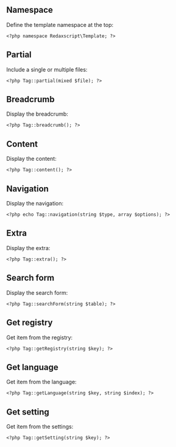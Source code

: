 Namespace
---------

Define the template namespace at the top:

```
<?php namespace Redaxscript\Template; ?>
```


Partial
-------

Include a single or multiple files:

```
<?php Tag::partial(mixed $file); ?>
```


Breadcrumb
----------

Display the breadcrumb:

```
<?php Tag::breadcrumb(); ?>
```


Content
-------

Display the content:

```
<?php Tag::content(); ?>
```


Navigation
----------

Display the navigation:

```
<?php echo Tag::navigation(string $type, array $options); ?>
```


Extra
-----

Display the extra:

```
<?php Tag::extra(); ?>
```


Search form
-----------

Display the search form:

```
<?php Tag::searchForm(string $table); ?>
```


Get registry
------------

Get item from the registry:

```
<?php Tag::getRegistry(string $key); ?>
```


Get language
------------

Get item from the language:

```
<?php Tag::getLanguage(string $key, string $index); ?>
```


Get setting
-----------

Get item from the settings:

```
<?php Tag::getSetting(string $key); ?>
```
